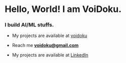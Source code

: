 <h1 align="left">Hello, World! I am VoiDoku.</h1>
<h3 align="left">I build AI/ML stuffs.</h3>

- My projects are available at [voidoku](voidoku.github.io)

- Reach me **voidoku@gmail.com**
-  My projects are available at [LinkedIn](https://linkedin.com/in/voidoku)

</p>
